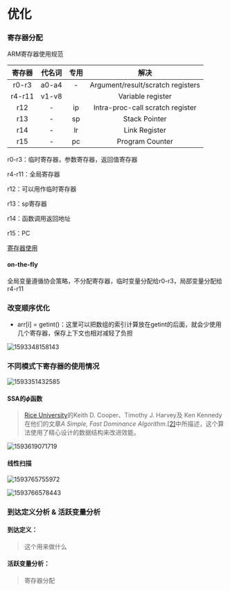 # 优化





### 寄存器分配

ARM寄存器使用规范

| 寄存器 | 代名词 | 专用 |               解决                |
| :----: | :----: | :--: | :-------------------------------: |
| r0-r3  | a0-a4  |  -   | Argument/result/scratch registers |
| r4-r11 | v1-v8  |      |         Variable register         |
|  r12   |   -    |  ip  | Intra-proc-call scratch register  |
|  r13   |   -    |  sp  |           Stack Pointer           |
|  r14   |   -    |  lr  |           Link Register           |
|  r15   |   -    |  pc  |          Program Counter          |

r0-r3：临时寄存器，参数寄存器，返回值寄存器

r4-r11：全局寄存器

r12：可以用作临时寄存器

r13：sp寄存器

r14：函数调用返回地址

r15：PC

[寄存器使用](<http://blog.chinaunix.net/uid-69947851-id-5825875.html>)

#### on-the-fly



全局变量遵循协会策略，不分配寄存器，临时变量分配给r0-r3，局部变量分配给r4-r11



### 改变顺序优化

- arr[i] = getint()：这里可以把数组的索引计算放在getint的后面，就会少使用几个寄存器，保存上下文也相对减轻了负担



![1593348158143](C:\Users\legend\AppData\Roaming\Typora\typora-user-images\1593348158143.png)



### 不同模式下寄存器的使用情况

![1593351432585](C:\Users\legend\AppData\Roaming\Typora\typora-user-images\1593351432585.png)



#### SSA的$\phi$函数

> [Rice University](https://zh.wikipedia.org/w/index.php?title=Rice_University&action=edit&redlink=1)的Keith D. Cooper、Timothy J. Harvey及 Ken Kennedy在他们的文章*A Simple, Fast Dominance Algorithm*.[[2\]](https://zh.wikipedia.org/wiki/%E9%9D%99%E6%80%81%E5%8D%95%E8%B5%8B%E5%80%BC%E5%BD%A2%E5%BC%8F#cite_note-Cooper_2001-2)中所描述，这个算法使用了精心设计的数据结构来改进效能。

![1593619071719](C:\Users\legend\AppData\Roaming\Typora\typora-user-images\1593619071719.png)

#### 线性扫描

![1593765755972](C:\Users\legend\AppData\Roaming\Typora\typora-user-images\1593765755972.png)

![1593766578443](C:\Users\legend\AppData\Roaming\Typora\typora-user-images\1593766578443.png)





### 到达定义分析 & 活跃变量分析

#### 到达定义：

> 这个用来做什么

#### 活跃变量分析：

> 寄存器分配	